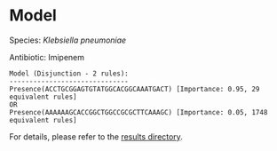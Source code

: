 
# Model

Species: *Klebsiella pneumoniae*

Antibiotic: Imipenem

```
Model (Disjunction - 2 rules):
------------------------------
Presence(ACCTGCGGAGTGTATGGCACGGCAAATGACT) [Importance: 0.95, 29 equivalent rules]
OR
Presence(AAAAAAGCACCGGCTGGCCGCGCTTCAAAGC) [Importance: 0.05, 1748 equivalent rules]

```

For details, please refer to the [results directory](../../../../../results/scm_b/klebsiella%20pneumoniae/imipenem/repeat_8/).

